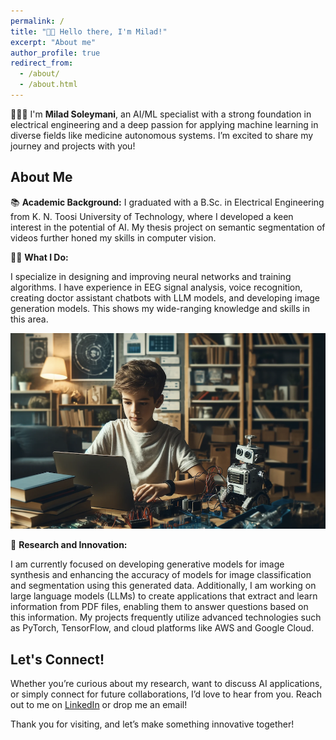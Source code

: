 ```yaml
---
permalink: /
title: "👋🏼 Hello there, I'm Milad!"
excerpt: "About me"
author_profile: true
redirect_from: 
  - /about/
  - /about.html
---
```


👨🏻‍💻 I'm **Milad Soleymani**, an AI/ML specialist with a strong foundation in electrical engineering and a deep passion for applying machine learning in diverse fields like medicine autonomous systems. I’m excited to share my journey and projects with you!

## About Me

📚 **Academic Background:** 
I graduated with a B.Sc. in Electrical Engineering from K. N. Toosi University of Technology, where I developed a keen interest in the potential of AI. My thesis project on semantic segmentation of videos further honed my skills in computer vision.

👨‍💻 **What I Do:** 

I specialize in designing and improving neural networks and training algorithms. I have experience in EEG signal analysis, voice recognition, creating doctor assistant chatbots with LLM models, and developing image generation models. This shows my wide-ranging knowledge and skills in this area.

![](/images/milad.png)

🔬 **Research and Innovation:**  

I am currently focused on developing generative models for image synthesis and enhancing the accuracy of models for image classification and segmentation using this generated data. Additionally, I am working on large language models (LLMs) to create applications that extract and learn information from PDF files, enabling them to answer questions based on this information. My projects frequently utilize advanced technologies such as PyTorch, TensorFlow, and cloud platforms like AWS and Google Cloud.

## Let's Connect!

Whether you’re curious about my research, want to discuss AI applications, or simply connect for future collaborations, I’d love to hear from you. Reach out to me on [LinkedIn](https://www.linkedin.com/in/miladsoleymani/) or drop me an email!

Thank you for visiting, and let’s make something innovative together!

